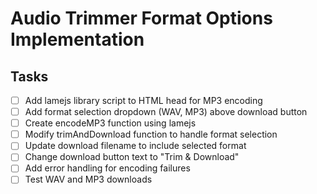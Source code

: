 # Audio Trimmer Format Options Implementation

## Tasks
- [ ] Add lamejs library script to HTML head for MP3 encoding
- [ ] Add format selection dropdown (WAV, MP3) above download button
- [ ] Create encodeMP3 function using lamejs
- [ ] Modify trimAndDownload function to handle format selection
- [ ] Update download filename to include selected format
- [ ] Change download button text to "Trim & Download"
- [ ] Add error handling for encoding failures
- [ ] Test WAV and MP3 downloads
